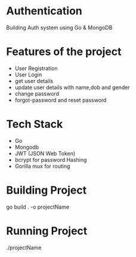 # Authentication

Building Auth system using Go & MongoDB


# Features of the project
- User Registration
- User Login
- get user details
- update user details with name,dob and gender
- change password
- forgot-password  and reset password



# Tech Stack
- Go
- Mongodb
- JWT (JSON Web Token)
- bcrypt for password Hashing
- Gorilla mux for routing


 # Building Project
 go build . -o projectName
 # Running Project
 ./projectName

